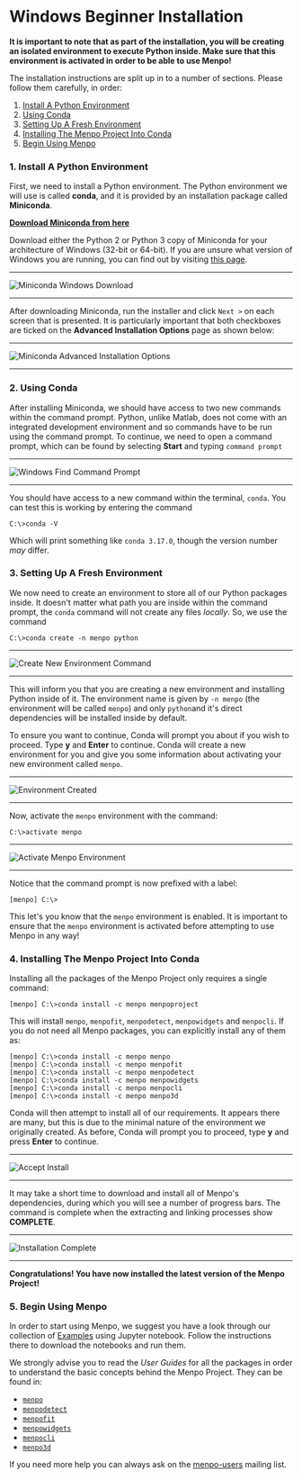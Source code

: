 Windows Beginner Installation
=============================

**It is important to note that as part of the installation, you will be creating
an isolated environment to execute Python inside. Make sure that this
environment is activated in order to be able to use Menpo!**

The installation instructions are split up in to a number of sections. Please
follow them carefully, in order:

  1. [Install A Python Environment](#install-a-python-environment)
  2. [Using Conda](#using-conda)
  3. [Setting Up A Fresh Environment](#setting-up-a-fresh-environment)
  4. [Installing The Menpo Project Into Conda](#installing-the-menpo-project-into-conda)
  5. [Begin Using Menpo](#begin-using-menpo)

### <a name="install-a-python-environment"></a>1. Install A Python Environment
First, we need to install a Python environment. The Python environment we will
use is called **conda**, and it is provided by an installation package
called **Miniconda**.

**[Download Miniconda from here](http://conda.pydata.org/miniconda.html)**

Download either the Python 2 or Python 3 copy of Miniconda for your
architecture of Windows (32-bit or 64-bit). If you are unsure what version of
Windows you are running, you can find out by visiting
[this page](http://support.microsoft.com/kb/827218).

********************************************************************************
![Miniconda Windows Download](images/Windows-Miniconda-Landing.png)
********************************************************************************

After downloading Miniconda, run the installer and click `Next >` on each
screen that is presented. It is particularly important that both checkboxes are
ticked on the **Advanced Installation Options** page as shown below:

********************************************************************************
![Miniconda Advanced Installation Options](images/Windows-Miniconda-Settings.png)
********************************************************************************

### <a name="using-conda"></a>2. Using Conda
After installing Miniconda, we should have access to two new commands within
the command prompt. Python, unlike Matlab, does not come with an integrated
development environment and so commands have to be run using the command prompt.
To continue, we need to open a command prompt, which can be found by selecting
**Start** and typing ``command prompt``

********************************************************************************
![Windows Find Command Prompt](images/Windows-Find-CommandPrompt.png)
********************************************************************************
You should have access to a new command
within the terminal, `conda`. You can test this is working by entering the
command
```
C:\>conda -V
```
Which will print something like ``conda 3.17.0``, though the version number *may*
differ.

### <a name="setting-up-a-fresh-environment"></a>3. Setting Up A Fresh Environment
We now need to create an environment to store all of our Python packages inside.
It doesn't matter what path you are inside within the command prompt, the
`conda` command will not create any files *locally*. So, we use the command
```
C:\>conda create -n menpo python
```
********************************************************************************
![Create New Environment Command](images/Windows-Create-Env-Command.png)
********************************************************************************

This will inform you that you are creating a new environment and installing
Python inside of it. The environment name is given by `-n menpo` (the
environment will be called `menpo`) and only `python`and it's direct
dependencies will be installed inside by default.

To ensure you want to continue, Conda will prompt you
about if you wish to proceed. Type **y** and **Enter** to continue.
Conda will create a new environment for you and give you some information
about activating your new environment called `menpo`.

********************************************************************************
![Environment Created](images/Windows-Env-Created.png)
********************************************************************************

Now, activate the `menpo` environment with the command:
```
C:\>activate menpo
```
********************************************************************************
![Activate Menpo Environment](images/Windows-Activate-Env.png)
********************************************************************************

Notice that the command prompt is now prefixed with a label:
```
[menpo] C:\>
```
This let's you know that the `menpo` environment is enabled. It is important
to ensure that the `menpo` environment is activated before attempting to
use Menpo in any way!

### <a name="installing-the-menpo-project-into-conda"></a>4. Installing The Menpo Project Into Conda
Installing all the packages of the Menpo Project only requires a single command:
```
[menpo] C:\>conda install -c menpo menpoproject
```
This will install `menpo`, `menpofit`, `menpodetect`, `menpowidgets` and `menpocli`.
If you do not need all Menpo packages, you can explicitly install any of them as:
```
[menpo] C:\>conda install -c menpo menpo
[menpo] C:\>conda install -c menpo menpofit
[menpo] C:\>conda install -c menpo menpodetect
[menpo] C:\>conda install -c menpo menpowidgets
[menpo] C:\>conda install -c menpo menpocli
[menpo] C:\>conda install -c menpo menpo3d
```
Conda will then attempt to install all of our requirements. It appears there are
many, but this is due to the minimal nature of the environment we originally
created. As before, Conda will prompt you to proceed, type **y** and press
**Enter** to continue.

********************************************************************************
![Accept Install](images/Windows-Install-Accept.png)
********************************************************************************

It may take a short time to download and install all of Menpo's dependencies,
during which you will see a number of progress bars. The command is complete
when the extracting and linking processes show **COMPLETE**.

********************************************************************************
![Installation Complete](images/Windows-Install-Complete.png)
********************************************************************************

**Congratulations! You have now installed the latest version of the Menpo Project!**

### <a name="begin-using-menpo"></a>5. Begin Using Menpo
In order to start using Menpo, we suggest you have a look through our collection
of [Examples](../../examples/index.md) using Jupyter notebook. Follow the instructions there to download the notebooks and run them.

We strongly advise you to read the _User Guides_ for all the packages in order to
understand the basic concepts behind the Menpo Project. They can be found in:
- [`menpo`](../../menpo/index.md)
- [`menpodetect`](../../menpodetect/index.md)
- [`menpofit`](../../menpofit/index.md)
- [`menpowidgets`](../../menpowidgets/index.md)
- [`menpocli`](../../menpocli/index.md)
- [`menpo3d`](../../menpo3d/index.md)

If you need more help you can always ask on the
[menpo-users](https://groups.google.com/forum/#!forum/menpo-users "menpo-users") mailing list.

